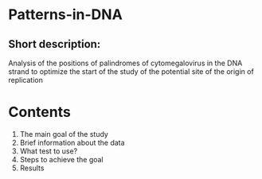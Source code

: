 # Patterns-in-DNA
## Short description:
Analysis of the positions of palindromes of cytomegalovirus in the DNA strand to optimize the start of the study of the potential site of the origin of replication

# Contents
1) The main goal of the study
2) Brief information about the data
3) What test to use?
4) Steps to achieve the goal
5) Results


